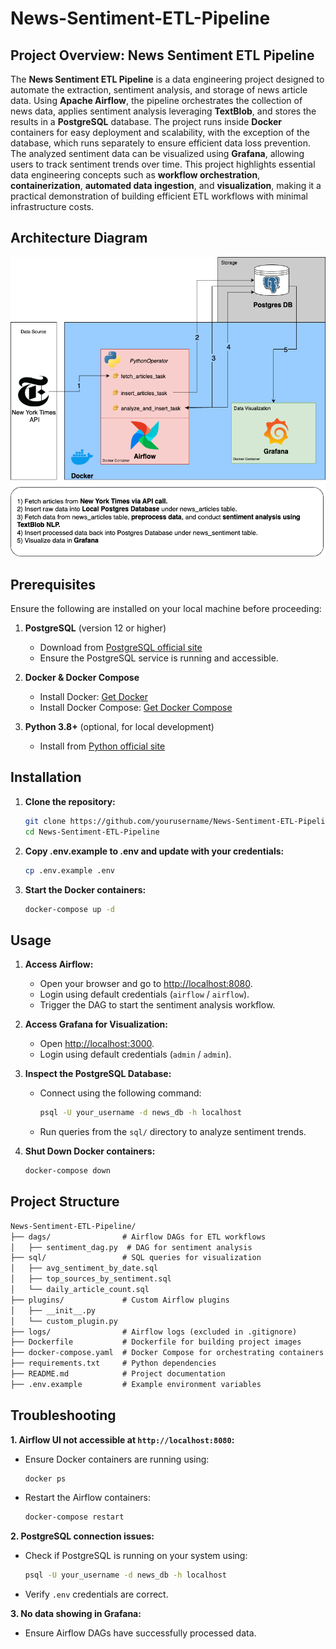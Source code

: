 # News-Sentiment-ETL-Pipeline

## Project Overview: News Sentiment ETL Pipeline

The **News Sentiment ETL Pipeline** is a data engineering project designed to automate the extraction, sentiment analysis, and storage of news article data. Using **Apache Airflow**, the pipeline orchestrates the collection of news data, applies sentiment analysis leveraging **TextBlob**, and stores the results in a **PostgreSQL** database. The project runs inside **Docker** containers for easy deployment and scalability, with the exception of the database, which runs separately to ensure efficient data loss prevention. The analyzed sentiment data can be visualized using **Grafana**, allowing users to track sentiment trends over time. This project highlights essential data engineering concepts such as **workflow orchestration**, **containerization**, **automated data ingestion**, and **visualization**, making it a practical demonstration of building efficient ETL workflows with minimal infrastructure costs.

## Architecture Diagram

![Project Architecture](assets/nyt_sentiment_architecture_diagram.png)

## Prerequisites

Ensure the following are installed on your local machine before proceeding:

1. **PostgreSQL** (version 12 or higher)
   - Download from [PostgreSQL official site](https://www.postgresql.org/download/)
   - Ensure the PostgreSQL service is running and accessible.
   
2. **Docker & Docker Compose**
   - Install Docker: [Get Docker](https://docs.docker.com/get-docker/)
   - Install Docker Compose: [Get Docker Compose](https://docs.docker.com/compose/install/)
   
3. **Python 3.8+** (optional, for local development)
   - Install from [Python official site](https://www.python.org/downloads/)

## Installation

1. **Clone the repository:**
   ```bash
   git clone https://github.com/yourusername/News-Sentiment-ETL-Pipeline.git
   cd News-Sentiment-ETL-Pipeline

2. **Copy .env.example to .env and update with your credentials:**
    ```bash
    cp .env.example .env

3. **Start the Docker containers:**
    ```bash
    docker-compose up -d

## Usage

1. **Access Airflow:**
   - Open your browser and go to [http://localhost:8080](http://localhost:8080).
   - Login using default credentials (`airflow` / `airflow`).
   - Trigger the DAG to start the sentiment analysis workflow.

2. **Access Grafana for Visualization:**
   - Open [http://localhost:3000](http://localhost:3000).
   - Login using default credentials (`admin` / `admin`).

3. **Inspect the PostgreSQL Database:**
   - Connect using the following command:
     ```bash
     psql -U your_username -d news_db -h localhost
     ```
   - Run queries from the `sql/` directory to analyze sentiment trends.

4. **Shut Down Docker containers:**
    ```bash
    docker-compose down

## Project Structure

````markdown
News-Sentiment-ETL-Pipeline/
├── dags/                # Airflow DAGs for ETL workflows
│   ├── sentiment_dag.py  # DAG for sentiment analysis
├── sql/                 # SQL queries for visualization
│   ├── avg_sentiment_by_date.sql
│   ├── top_sources_by_sentiment.sql
│   └── daily_article_count.sql
├── plugins/             # Custom Airflow plugins
│   ├── __init__.py
│   └── custom_plugin.py
├── logs/                # Airflow logs (excluded in .gitignore)
├── Dockerfile           # Dockerfile for building project images
├── docker-compose.yaml  # Docker Compose for orchestrating containers
├── requirements.txt     # Python dependencies
├── README.md            # Project documentation
├── .env.example         # Example environment variables

````

## Troubleshooting

**1. Airflow UI not accessible at `http://localhost:8080`:**
   - Ensure Docker containers are running using:
     ```bash
     docker ps
     ```
   - Restart the Airflow containers:
     ```bash
     docker-compose restart
     ```

**2. PostgreSQL connection issues:**
   - Check if PostgreSQL is running on your system using:
     ```bash
     psql -U your_username -d news_db -h localhost
     ```
   - Verify `.env` credentials are correct.

**3. No data showing in Grafana:**
   - Ensure Airflow DAGs have successfully processed data.